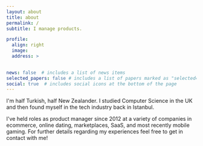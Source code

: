```yaml
---
layout: about
title: about
permalink: /
subtitle: I manage products.

profile:
  align: right
  image:
  address: >
    

news: false  # includes a list of news items
selected_papers: false # includes a list of papers marked as "selected={true}"
social: true  # includes social icons at the bottom of the page
---
```


I'm half Turkish, half New Zealander. I studied Computer Science in the UK and then found myself in the tech industry back in Istanbul.

I've held roles as product manager since 2012 at a variety of companies in ecommerce, online dating, marketplaces, SaaS, and most recently mobile gaming. For further details regarding my experiences feel free to get in contact with me!
